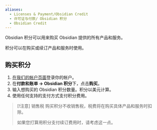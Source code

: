 ```yaml
---
aliases:
  - Licenses & Payment/Obsidian Credit
  - 许可证与付款/ Obsidian 积分
  - Obsidian Credit
---
```


Obsidian 积分可以用来购买 Obsidian 提供的所有产品和服务。

积分可以在购买或续订产品和服务时使用。

## 购买积分

1. [在我们的帐户页面](https://obsidian.md/account)登录你的帐户。
2. 在**付款和账单 → Obsidian 积分**下，点击**购买**。
3. 输入想购买的 Obsidian 积分数量。积分以美元计算。
4. 使用任何支持的支付方式支付积分费用。

> [!注意] 销售税
> 购买积分不收销售税，税费将在购买具体产品和服务时扣除。
>
> 如果您打算用积分支付续订费用时，请考虑这一点。